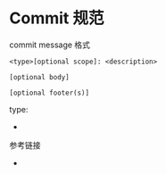 # Commit 规范



commit message 格式

```
<type>[optional scope]: <description>

[optional body]

[optional footer(s)]
```

type: 

- 



参考链接

- [](https://github.com/angular/angular/blob/22b96b9/CONTRIBUTING.md#-commit-message-guidelines)
